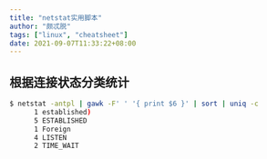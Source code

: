 ```yaml
---
title: "netstat实用脚本"
author: "颇忒脱"
tags: ["linux", "cheatsheet"]
date: 2021-09-07T11:33:22+08:00
---
```


<!--more-->

## 根据连接状态分类统计

```bash
$ netstat -antpl | gawk -F' ' '{ print $6 }' | sort | uniq -c
      1 established)
      5 ESTABLISHED
      1 Foreign
      4 LISTEN
      2 TIME_WAIT
```

